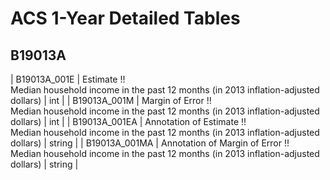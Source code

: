 # ACS 1-Year Detailed Tables

## B19013A

| B19013A_001E | Estimate !!<br>Median household income in the past 12 months (in 2013 inflation-adjusted dollars) | int |
| B19013A_001M | Margin of Error !!<br>Median household income in the past 12 months (in 2013 inflation-adjusted dollars) | int |
| B19013A_001EA | Annotation of Estimate !!<br>Median household income in the past 12 months (in 2013 inflation-adjusted dollars) | string |
| B19013A_001MA | Annotation of Margin of Error !!<br>Median household income in the past 12 months (in 2013 inflation-adjusted dollars) | string |

